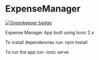 # ExpenseManager

[![Greenkeeper badge](https://badges.greenkeeper.io/santoshyadav198613/ExpenseManager.svg)](https://greenkeeper.io/)

Expense Manager App built using Ionic 2.x

To install dependencies run: npm install

To run the app run: ionic serve  
